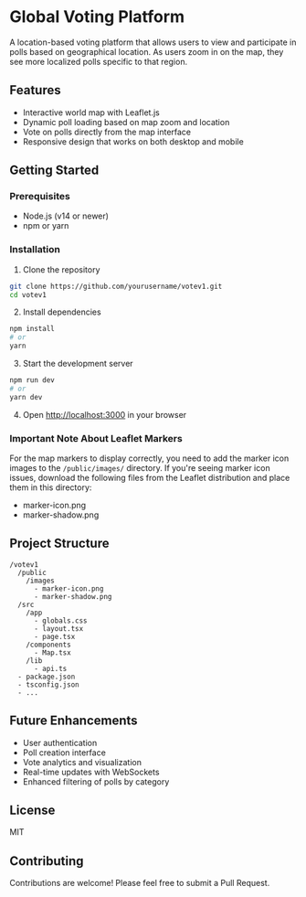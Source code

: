 # Global Voting Platform

A location-based voting platform that allows users to view and participate in polls based on geographical location. As users zoom in on the map, they see more localized polls specific to that region.

## Features

- Interactive world map with Leaflet.js
- Dynamic poll loading based on map zoom and location
- Vote on polls directly from the map interface
- Responsive design that works on both desktop and mobile

## Getting Started

### Prerequisites

- Node.js (v14 or newer)
- npm or yarn

### Installation

1. Clone the repository
```bash
git clone https://github.com/yourusername/votev1.git
cd votev1
```

2. Install dependencies
```bash
npm install
# or
yarn
```

3. Start the development server
```bash
npm run dev
# or
yarn dev
```

4. Open [http://localhost:3000](http://localhost:3000) in your browser

### Important Note About Leaflet Markers

For the map markers to display correctly, you need to add the marker icon images to the `/public/images/` directory. If you're seeing marker icon issues, download the following files from the Leaflet distribution and place them in this directory:

- marker-icon.png
- marker-shadow.png

## Project Structure

```
/votev1
  /public
    /images
      - marker-icon.png
      - marker-shadow.png
  /src
    /app
      - globals.css
      - layout.tsx
      - page.tsx
    /components
      - Map.tsx
    /lib
      - api.ts
  - package.json
  - tsconfig.json
  - ...
```

## Future Enhancements

- User authentication
- Poll creation interface
- Vote analytics and visualization
- Real-time updates with WebSockets
- Enhanced filtering of polls by category

## License

MIT

## Contributing

Contributions are welcome! Please feel free to submit a Pull Request. 